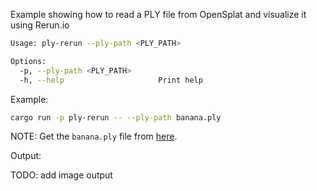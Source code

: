 Example showing how to read a PLY file from OpenSplat and visualize it using Rerun.io

```bash
Usage: ply-rerun --ply-path <PLY_PATH>

Options:
  -p, --ply-path <PLY_PATH>
  -h, --help                     Print help
```

Example:

```bash
cargo run -p ply-rerun -- --ply-path banana.ply
```

NOTE: Get the `banana.ply` file from [here](https://drive.google.com/file/d/12lmvVWpFlFPL6nxl2e2d-4u4a31RCSKT/view?usp=sharing).

Output:

TODO: add image output
